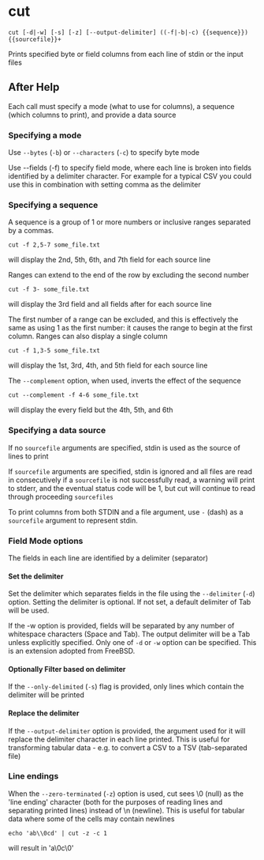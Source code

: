 # cut

<!-- spell-checker:ignore sourcefile -->

```
cut [-d|-w] [-s] [-z] [--output-delimiter] ((-f|-b|-c) {{sequence}}) {{sourcefile}}+
```

Prints specified byte or field columns from each line of stdin or the input files

## After Help

Each call must specify a mode (what to use for columns),
a sequence (which columns to print), and provide a data source

### Specifying a mode

Use `--bytes` (`-b`) or `--characters` (`-c`) to specify byte mode

Use --fields (-f) to specify field mode, where each line is broken into
fields identified by a delimiter character. For example for a typical CSV
you could use this in combination with setting comma as the delimiter

### Specifying a sequence

A sequence is a group of 1 or more numbers or inclusive ranges separated
by a commas.

```
cut -f 2,5-7 some_file.txt
```

will display the 2nd, 5th, 6th, and 7th field for each source line

Ranges can extend to the end of the row by excluding the second number

```
cut -f 3- some_file.txt
```

will display the 3rd field and all fields after for each source line

The first number of a range can be excluded, and this is effectively the
same as using 1 as the first number: it causes the range to begin at the
first column. Ranges can also display a single column

```
cut -f 1,3-5 some_file.txt
```

will display the 1st, 3rd, 4th, and 5th field for each source line

The `--complement` option, when used, inverts the effect of the sequence

```
cut --complement -f 4-6 some_file.txt
```

will display the every field but the 4th, 5th, and 6th

### Specifying a data source

If no `sourcefile` arguments are specified, stdin is used as the source of
lines to print

If `sourcefile` arguments are specified, stdin is ignored and all files are
read in consecutively if a `sourcefile` is not successfully read, a warning
will print to stderr, and the eventual status code will be 1, but cut
will continue to read through proceeding `sourcefiles`

To print columns from both STDIN and a file argument, use `-` (dash) as a
`sourcefile` argument to represent stdin.

### Field Mode options

The fields in each line are identified by a delimiter (separator)

#### Set the delimiter

Set the delimiter which separates fields in the file using the
`--delimiter` (`-d`) option. Setting the delimiter is optional.
If not set, a default delimiter of Tab will be used.

If the -w option is provided, fields will be separated by any number
of whitespace characters (Space and Tab). The output delimiter will
be a Tab unless explicitly specified. Only one of `-d` or `-w` option can be specified.
This is an extension adopted from FreeBSD.

#### Optionally Filter based on delimiter

If the `--only-delimited` (`-s`) flag is provided, only lines which
contain the delimiter will be printed

#### Replace the delimiter

If the `--output-delimiter` option is provided, the argument used for
it will replace the delimiter character in each line printed. This is
useful for transforming tabular data - e.g. to convert a CSV to a
TSV (tab-separated file)

### Line endings

When the `--zero-terminated` (`-z`) option is used, cut sees \\0 (null) as the
'line ending' character (both for the purposes of reading lines and
separating printed lines) instead of \\n (newline). This is useful for
tabular data where some of the cells may contain newlines

```
echo 'ab\\0cd' | cut -z -c 1
```

will result in 'a\\0c\\0'
